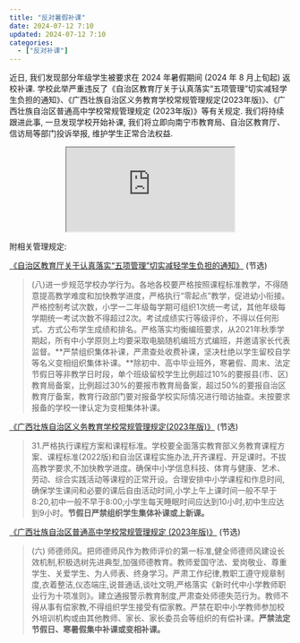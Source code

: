 ```yaml
---
title: "反对暑假补课"
date: 2024-07-12 7:10
updated: 2024-07-12 7:10
categories:
  - ["反对补课"]
---
```


近日, 我们发现部分年级学生被要求在 2024 年暑假期间 (2024 年 8 月上旬起) 返校补课. 学校此举严重违反了《自治区教育厅关于认真落实“五项管理”切实减轻学生负担的通知》、《广西壮族自治区义务教育学校常规管理规定(2023年版)》、《广西壮族自治区普通高中学校常规管理规定 (2023年版)》等有关规定. 我们将持续跟进此事, 一旦发现学校开始补课, 我们将立即向南宁市教育局、自治区教育厅、信访局等部门投诉举报, 维护学生正常合法权益.

<!-- 投票: 你是否支持假期补课 -->
<div style=" width: 100%; display: flex; justify-content: center;">
  <iframe src="https://dk-vote.dbi.cn.eu.org/vote.html?vote-id=113178"></iframe>
</div>

附相关管理规定:

[《自治区教育厅关于认真落实“五项管理”切实减轻学生负担的通知》](http://jyt.gxzf.gov.cn/zfxxgk/fdzdgknr/tzgg_58179/t9215732.shtml) (节选)

> (八)进一步规范学校办学行为。各地各校要严格按照课程标准教学，不得随意提高教学难度和加快教学进度，严格执行“零起点”教学，促进幼小衔接。严格控制考试次数，小学一二年级每学期可组织1次统一考试，其他年级每学期统一考试次数不得超过2次。考试成绩实行等级评价，不得以任何形式、方式公布学生成绩和排名。严格落实均衡编班要求，从2021年秋季学期起，所有中小学原则上均要采取电脑随机编班方式编班，并邀请家长代表监督。**严禁组织集体补课，严肃查处收费补课，坚决杜绝以学生留校自学等名义变相组织集体补课。**除初中、高中毕业班外，寒暑假、周末、法定节假日等非教学日时段，单个班级留校学生比例超过10%的要报县(市、区)教育局备案，比例超过30%的要报市教育局备案，超过50%的要报自治区教育厅备案，教育行政部门要对报备学校实际情况进行暗访抽查。未按要求报备的学校一律认定为变相集体补课。

[《广西壮族自治区义务教育学校常规管理规定(2023年版)》](http://jyt.gxzf.gov.cn/zfxxgk/fdzdgknr/tzgg_58179/t16548159.shtml) (节选)

> 31.严格执行课程方案和课程标准。学校要全面落实教育部义务教育课程方案、课程标准(2022版)和自治区课程实施办法,开齐课程、开足课时。不拔高教学要求,不加快教学进度。确保中小学信息科技、体育与健康、艺术、劳动、综合实践活动等课程的正常开设。合理安排中小学课程和作息时间,确保学生课间和必要的课后自由活动时间,小学上午上课时间一般不早于 8:20,初中一般不早于8:00;小学生每天睡眠时间应达到10小时,初中生应达到9小时。**节假日严禁组织学生集体补课或上新课。**

[《广西壮族自治区普通高中学校常规管理规定 (2023年版)》](http://jyt.gxzf.gov.cn/zfxxgk/zc/gfxwj/t17578675.shtml) (节选)

> (六) 师德师风。把师德师风作为教师评价的第一标准,健全师德师风建设长效机制,积极选树先进典型,加强师德教育。教师爱国守法、爱岗敬业、尊重学生、关爱学生、为人师表、终身学习。严肃工作纪律,教职工遵守规章制度,衣着整洁,仪态端庄,说普通话,谈吐文明,严格落实《新时代中小学教师职业行为十项准则》。建立通报警示教育制度,严肃查处师德失范行为。教师不得从事有偿家教,不得组织学生接受有偿家教。严禁在职中小学教师参加校外培训机构或由其他教师、家长、家长委员会等组织的有偿补课。**严禁法定节假日、寒暑假集中补课或变相补课。**
